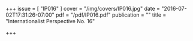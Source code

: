 +++
issue = [ "IP016" ]
cover = "/img/covers/IP016.jpg"
date = "2016-07-02T17:31:26-07:00"
pdf = "/pdf/IP016.pdf"
publication = ""
title = "Internationalist Perspective No. 16"

+++

